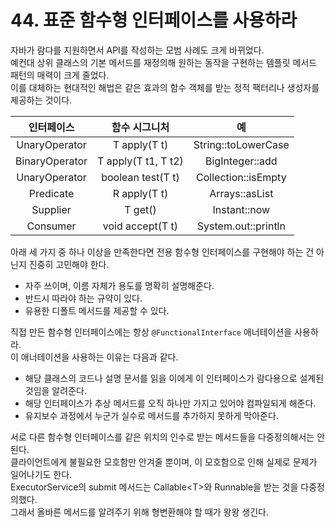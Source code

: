 # 44. 표준 함수형 인터페이스를 사용하라

자바가 람다를 지원하면서 API를 작성하는 모범 사례도 크게 바뀌었다.  
예컨대 상위 클래스의 기본 메서드를 재정의해 원하는 동작을 구현하는 템플릿 메서드 패턴의 매력이 크게 줄었다.  
이를 대체하는 현대적인 해법은 같은 효과의 함수 객체를 받는 정적 팩터리나 생성자를 제공하는 것이다.

|       인터페이스       |       함수 시그니처       |          예          |
|:-----------------:|:-------------------:|:-------------------:|
| UnaryOperator<T>  |    T apply(T t)     | String::toLowerCase |
| BinaryOperator<T> | T apply(T t1, T t2) |   BigInteger::add   |
| UnaryOperator<T>  |  boolean test(T t)  | Collection::isEmpty |
|   Predicate<T>    |    R apply(T t)     |   Arrays::asList    |
|    Supplier<T>    |       T get()       |    Instant::now     |
|    Consumer<T>    |  void accept(T t)   | System.out::println |

아래 세 가지 중 하나 이상을 만족한다면 전용 함수형 인터페이스를 구현해야 하는 건 아닌지 진중히 고민해야 한다.

- 자주 쓰이며, 이름 자체가 용도를 명확히 설명해준다.
- 반드시 따라야 하는 규약이 있다.
- 유용한 디폴트 메서드를 제공할 수 있다.

직접 만든 함수형 인터페이스에는 항상 `@FunctionalInterface` 애너테이션을 사용하라.  
이 애너테이션을 사용하는 이유는 다음과 같다.

- 해당 클래스의 코드나 설명 문서를 읽을 이에게 이 인터페이스가 람다용으로 설계된 것임을 알려준다.
- 해당 인터페이스가 추상 메서드를 오직 하나만 가지고 있어야 컴파일되게 해준다.
- 유지보수 과정에서 누군가 실수로 메서드를 추가하지 못하게 막아준다.

서로 다른 함수형 인터페이스를 같은 위치의 인수로 받는 메서드들을 다중정의해서는 안 된다.  
클라이언트에게 불필요한 모호함만 안겨줄 뿐이며, 이 모호함으로 인해 실제로 문제가 일어나기도 한다.  
ExecutorService의 submit 메서드는 Callable\<T>와 Runnable을 받는 것을 다중정의했다.  
그래서 올바른 메서드를 알려주기 위해 형변환해야 할 때가 왕왕 생긴다.